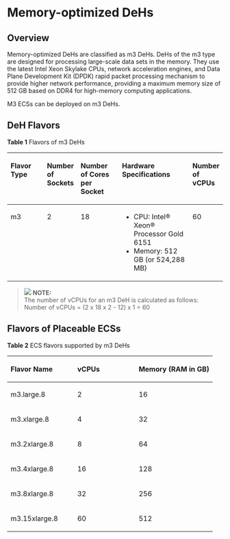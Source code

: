 # Memory-optimized DeHs<a name="EN-US_TOPIC_0105897861"></a>

## Overview<a name="section16676164654612"></a>

Memory-optimized DeHs are classified as m3 DeHs. DeHs of the m3 type are designed for processing large-scale data sets in the memory. They use the latest Intel Xeon Skylake CPUs, network acceleration engines, and Data Plane Development Kit \(DPDK\) rapid packet processing mechanism to provide higher network performance, providing a maximum memory size of 512 GB based on DDR4 for high-memory computing applications.

M3 ECSs can be deployed on m3 DeHs.

## DeH Flavors<a name="section12590111016471"></a>

**Table  1**  Flavors of m3 DeHs

<a name="table12679291125"></a>
<table><thead align="left"><tr id="row1726842910128"><th class="cellrowborder" valign="top" width="17.340000000000003%" id="mcps1.2.6.1.1"><p id="p42681129111211"><a name="p42681129111211"></a><a name="p42681129111211"></a><strong id="b84235270672137"><a name="b84235270672137"></a><a name="b84235270672137"></a><strong id="b2102173618445"><a name="b2102173618445"></a><a name="b2102173618445"></a>Flavor Type</strong></strong></p>
</th>
<th class="cellrowborder" valign="top" width="13.930000000000003%" id="mcps1.2.6.1.2"><p id="p1426820297121"><a name="p1426820297121"></a><a name="p1426820297121"></a><strong id="b842352706142824"><a name="b842352706142824"></a><a name="b842352706142824"></a>Number of Sockets</strong></p>
</th>
<th class="cellrowborder" valign="top" width="19.610000000000003%" id="mcps1.2.6.1.3"><p id="p026862921214"><a name="p026862921214"></a><a name="p026862921214"></a><strong id="b842352706142828"><a name="b842352706142828"></a><a name="b842352706142828"></a>Number of Cores per Socket</strong></p>
</th>
<th class="cellrowborder" valign="top" width="33.52%" id="mcps1.2.6.1.4"><p id="p10268142913125"><a name="p10268142913125"></a><a name="p10268142913125"></a><strong id="b842352706142834"><a name="b842352706142834"></a><a name="b842352706142834"></a>Hardware Specifications</strong></p>
</th>
<th class="cellrowborder" valign="top" width="15.600000000000003%" id="mcps1.2.6.1.5"><p id="p16994164211432"><a name="p16994164211432"></a><a name="p16994164211432"></a><strong id="b842352706142839"><a name="b842352706142839"></a><a name="b842352706142839"></a>Number of vCPUs</strong></p>
</th>
</tr>
</thead>
<tbody><tr id="row6269229171217"><td class="cellrowborder" valign="top" width="17.340000000000003%" headers="mcps1.2.6.1.1 "><p id="p1178834518126"><a name="p1178834518126"></a><a name="p1178834518126"></a>m3</p>
</td>
<td class="cellrowborder" valign="top" width="13.930000000000003%" headers="mcps1.2.6.1.2 "><p id="p48641542145814"><a name="p48641542145814"></a><a name="p48641542145814"></a>2</p>
</td>
<td class="cellrowborder" valign="top" width="19.610000000000003%" headers="mcps1.2.6.1.3 "><p id="p13865204215819"><a name="p13865204215819"></a><a name="p13865204215819"></a>18</p>
</td>
<td class="cellrowborder" valign="top" width="33.52%" headers="mcps1.2.6.1.4 "><a name="ul209928558418"></a><a name="ul209928558418"></a><ul id="ul209928558418"><li>CPU: Intel&reg; Xeon&reg; Processor Gold 6151</li><li>Memory: 512 GB (or 524,288 MB)</li></ul>
</td>
<td class="cellrowborder" valign="top" width="15.600000000000003%" headers="mcps1.2.6.1.5 "><p id="p1657717113434"><a name="p1657717113434"></a><a name="p1657717113434"></a>60</p>
</td>
</tr>
</tbody>
</table>

>![](/images/icon-note.gif) **NOTE:**   
>The number of vCPUs for an m3 DeH is calculated as follows:   
>Number of vCPUs = \(2 x 18 x 2 - 12\) x 1 = 60  

## Flavors of Placeable ECSs<a name="section24891827164715"></a>

**Table  2**  ECS flavors supported by m3 DeHs

<a name="table1352634845219"></a>
<table><thead align="left"><tr id="row165279486526"><th class="cellrowborder" valign="top" width="32.47%" id="mcps1.2.4.1.1"><p id="p202471645134218"><a name="p202471645134218"></a><a name="p202471645134218"></a><strong id="b134048273508"><a name="b134048273508"></a><a name="b134048273508"></a>Flavor Name</strong></p>
</th>
<th class="cellrowborder" valign="top" width="29.87%" id="mcps1.2.4.1.2"><p id="p2038862911476"><a name="p2038862911476"></a><a name="p2038862911476"></a><strong id="b842352706193754"><a name="b842352706193754"></a><a name="b842352706193754"></a>vCPUs</strong></p>
</th>
<th class="cellrowborder" valign="top" width="37.66%" id="mcps1.2.4.1.3"><p id="p838892910478"><a name="p838892910478"></a><a name="p838892910478"></a><strong id="b84235270619382"><a name="b84235270619382"></a><a name="b84235270619382"></a>Memory (RAM in GB)</strong></p>
</th>
</tr>
</thead>
<tbody><tr id="row16527174818526"><td class="cellrowborder" valign="top" width="32.47%" headers="mcps1.2.4.1.1 "><p id="p27530067203215"><a name="p27530067203215"></a><a name="p27530067203215"></a>m3.large.8</p>
</td>
<td class="cellrowborder" valign="top" width="29.87%" headers="mcps1.2.4.1.2 "><p id="p17443704203215"><a name="p17443704203215"></a><a name="p17443704203215"></a>2</p>
</td>
<td class="cellrowborder" valign="top" width="37.66%" headers="mcps1.2.4.1.3 "><p id="p59515798203733"><a name="p59515798203733"></a><a name="p59515798203733"></a>16</p>
</td>
</tr>
<tr id="row152754835211"><td class="cellrowborder" valign="top" width="32.47%" headers="mcps1.2.4.1.1 "><p id="p1535699203215"><a name="p1535699203215"></a><a name="p1535699203215"></a>m3.xlarge.8</p>
</td>
<td class="cellrowborder" valign="top" width="29.87%" headers="mcps1.2.4.1.2 "><p id="p1115135203215"><a name="p1115135203215"></a><a name="p1115135203215"></a>4</p>
</td>
<td class="cellrowborder" valign="top" width="37.66%" headers="mcps1.2.4.1.3 "><p id="p61879054203733"><a name="p61879054203733"></a><a name="p61879054203733"></a>32</p>
</td>
</tr>
<tr id="row1652718484520"><td class="cellrowborder" valign="top" width="32.47%" headers="mcps1.2.4.1.1 "><p id="p30035298203220"><a name="p30035298203220"></a><a name="p30035298203220"></a>m3.2xlarge.8</p>
</td>
<td class="cellrowborder" valign="top" width="29.87%" headers="mcps1.2.4.1.2 "><p id="p27498652203220"><a name="p27498652203220"></a><a name="p27498652203220"></a>8</p>
</td>
<td class="cellrowborder" valign="top" width="37.66%" headers="mcps1.2.4.1.3 "><p id="p16852482203733"><a name="p16852482203733"></a><a name="p16852482203733"></a>64</p>
</td>
</tr>
<tr id="row5527114835210"><td class="cellrowborder" valign="top" width="32.47%" headers="mcps1.2.4.1.1 "><p id="p34482845203220"><a name="p34482845203220"></a><a name="p34482845203220"></a>m3.4xlarge.8</p>
</td>
<td class="cellrowborder" valign="top" width="29.87%" headers="mcps1.2.4.1.2 "><p id="p46554934203220"><a name="p46554934203220"></a><a name="p46554934203220"></a>16</p>
</td>
<td class="cellrowborder" valign="top" width="37.66%" headers="mcps1.2.4.1.3 "><p id="p30368433203733"><a name="p30368433203733"></a><a name="p30368433203733"></a>128</p>
</td>
</tr>
<tr id="row332193415414"><td class="cellrowborder" valign="top" width="32.47%" headers="mcps1.2.4.1.1 "><p id="p38487038203220"><a name="p38487038203220"></a><a name="p38487038203220"></a>m3.8xlarge.8</p>
</td>
<td class="cellrowborder" valign="top" width="29.87%" headers="mcps1.2.4.1.2 "><p id="p43855233203220"><a name="p43855233203220"></a><a name="p43855233203220"></a>32</p>
</td>
<td class="cellrowborder" valign="top" width="37.66%" headers="mcps1.2.4.1.3 "><p id="p13904994203733"><a name="p13904994203733"></a><a name="p13904994203733"></a>256</p>
</td>
</tr>
<tr id="row3527648155219"><td class="cellrowborder" valign="top" width="32.47%" headers="mcps1.2.4.1.1 "><p id="p25120671203636"><a name="p25120671203636"></a><a name="p25120671203636"></a>m3.15xlarge.8</p>
</td>
<td class="cellrowborder" valign="top" width="29.87%" headers="mcps1.2.4.1.2 "><p id="p36263685203636"><a name="p36263685203636"></a><a name="p36263685203636"></a>60</p>
</td>
<td class="cellrowborder" valign="top" width="37.66%" headers="mcps1.2.4.1.3 "><p id="p51677410203636"><a name="p51677410203636"></a><a name="p51677410203636"></a>512</p>
</td>
</tr>
</tbody>
</table>

